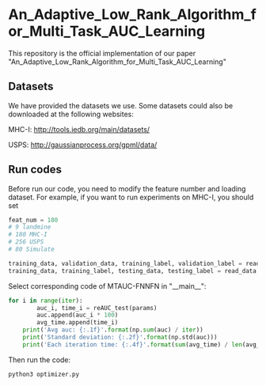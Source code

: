 # An_Adaptive_Low_Rank_Algorithm_for_Multi_Task_AUC_Learning
This repository is the official implementation of our paper "An_Adaptive_Low_Rank_Algorithm_for_Multi_Task_AUC_Learning"

## Datasets

We have provided the datasets we use. Some datasets could also be downloaded at the following websites:

MHC-I: http://tools.iedb.org/main/datasets/

USPS: http://gaussianprocess.org/gpml/data/

## Run codes

Before run our code, you need to modify the feature number and loading dataset. For example, if you want to run experiments on MHC-I, you should set 

```python
feat_num = 180
# 9 landmine
# 180 MHC-I
# 256 USPS
# 80 Simulate

training_data, validation_data, training_label, validation_label = read_data.mhc_split_valid(mhc_dir)
training_data, training_label, testing_data, testing_label = read_data.mhc_split(mhc_dir)
```

Select corresponding code of MTAUC-FNNFN in "\_\_main\_\_":

```python
for i in range(iter):
        auc_i, time_i = reAUC_test(params)
        auc.append(auc_i * 100)
        avg_time.append(time_i)
    print('Avg auc: {:.1f}'.format(np.sum(auc) / iter))
    print('Standard deviation: {:.2f}'.format(np.std(auc)))
    print('Each iteration time: {:.4f}'.format(sum(avg_time) / len(avg_time)))
```

Then run the code:

```python
python3 optimizer.py
```

